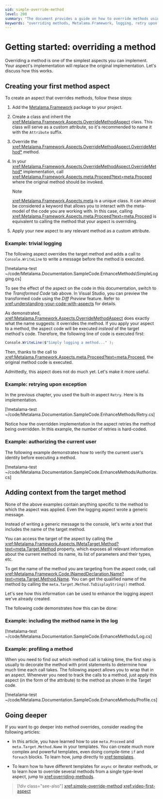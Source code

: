 ```yaml
---
uid: simple-override-method
level: 200
summary: "The document provides a guide on how to override methods using the Metalama.Framework, with examples including logging, retrying upon exception, authorizing users, including method names in logs, and profiling methods."
keywords: "overriding methods, Metalama.Framework, logging, retry upon exception, authorizing users, method names in logs, profiling methods, OverrideMethodAspect, meta.Proceed, meta.Target.Method"
---
```


# Getting started: overriding a method

Overriding a method is one of the simplest aspects you can implement. Your aspect's implementation will replace the original implementation. Let's discuss how this works.

## Creating your first method aspect

To create an aspect that overrides methods, follow these steps:

1. Add the [Metalama.Framework](https://www.nuget.org/packages/Metalama.Framework) package to your project.

2. Create a class and inherit the <xref:Metalama.Framework.Aspects.OverrideMethodAspect> class. This class will serve as a custom attribute, so it's recommended to name it with the `Attribute` suffix.

3. Override the <xref:Metalama.Framework.Aspects.OverrideMethodAspect.OverrideMethod*> method.

4. In your <xref:Metalama.Framework.Aspects.OverrideMethodAspect.OverrideMethod*> implementation, call <xref:Metalama.Framework.Aspects.meta.Proceed?text=meta.Proceed> where the original method should be invoked.

    > [!NOTE]
    > <xref:Metalama.Framework.Aspects.meta> is a unique class. It can almost be considered a keyword that allows you to interact with the meta-model of the code you are working with. In this case, calling <xref:Metalama.Framework.Aspects.meta.Proceed?text=meta.Proceed> is equivalent to calling the method that your aspect is overriding.

5. Apply your new aspect to any relevant method as a custom attribute.

### Example: trivial logging

The following aspect overrides the target method and adds a call to `Console.WriteLine` to write a message before the method is executed.

[!metalama-test ~/code/Metalama.Documentation.SampleCode.EnhanceMethods\SimpleLogging.cs]

To see the effect of the aspect on the code in this documentation, switch to the _Transformed Code_ tab above. In Visual Studio, you can preview the transformed code using the _Diff Preview_ feature. Refer to <xref:understanding-your-code-with-aspects> for details.

As demonstrated, <xref:Metalama.Framework.Aspects.OverrideMethodAspect> does exactly what the name suggests: it overrides the method. If you apply your aspect to a method, the aspect code will be executed _instead_ of the target method's code. Therefore, the following line of code is executed first:

```csharp
Console.WriteLine($"Simply logging a method..." );
```

Then, thanks to the call to <xref:Metalama.Framework.Aspects.meta.Proceed?text=meta.Proceed>, the original method code is executed.

Admittedly, this aspect does not do much yet. Let's make it more useful.

### Example: retrying upon exception

In the previous chapter, you used the built-in aspect `Retry`. Here is its implementation.

[!metalama-test ~/code/Metalama.Documentation.SampleCode.EnhanceMethods/Retry.cs]

Notice how the overridden implementation in the aspect retries the method being overridden. In this example, the number of retries is hard-coded.

### Example: authorizing the current user

The following example demonstrates how to verify the current user's identity before executing a method.

[!metalama-test ~/code/Metalama.Documentation.SampleCode.EnhanceMethods/Authorize.cs]

## Adding context from the target method

None of the above examples contain anything specific to the method to which the aspect was applied. Even the logging aspect wrote a generic message.

Instead of writing a generic message to the console, let's write a text that includes the name of the target method.

You can access the target of the aspect by calling the <xref:Metalama.Framework.Aspects.IMetaTarget.Method?text=meta.Target.Method> property, which exposes all relevant information about the current method: its name, its list of parameters and their types, etc.

To get the name of the method you are targeting from the aspect code, call <xref:Metalama.Framework.Code.INamedDeclaration.Name?text=meta.Target.Method.Name>. You can get the qualified name of the method by calling the `meta.Target.Method.ToDisplayString()` method.

Let's see how this information can be used to enhance the logging aspect we've already created.

The following code demonstrates how this can be done:

### Example: including the method name in the log

[!metalama-test ~/code/Metalama.Documentation.SampleCode.EnhanceMethods/Log.cs]

### Example: profiling a method

When you need to find out which method call is taking time, the first step is usually to decorate the method with print statements to determine how much time each call takes. The following aspect allows you to wrap that in an aspect. Whenever you need to track the calls to a method, just apply this aspect (in the form of the attribute) to the method as shown in the Target code.

[!metalama-test ~/code/Metalama.Documentation.SampleCode.EnhanceMethods/Profile.cs]

## Going deeper

If you want to go deeper into method overrides, consider reading the following articles:

* In this article, you have learned how to use `meta.Proceed` and `meta.Target.Method.Name` in your templates. You can create much more complex and powerful templates, even doing compile-time `if` and `foreach` blocks. To learn how, jump directly to <xref:templates>.

* To learn how to have different templates for `async` or iterator methods, or to learn how to override several methods from a single type-level aspect, jump to <xref:overriding-methods>.

> [!div class="see-also"]
> <xref:simple-override-method>
> <xref:video-first-aspect>




